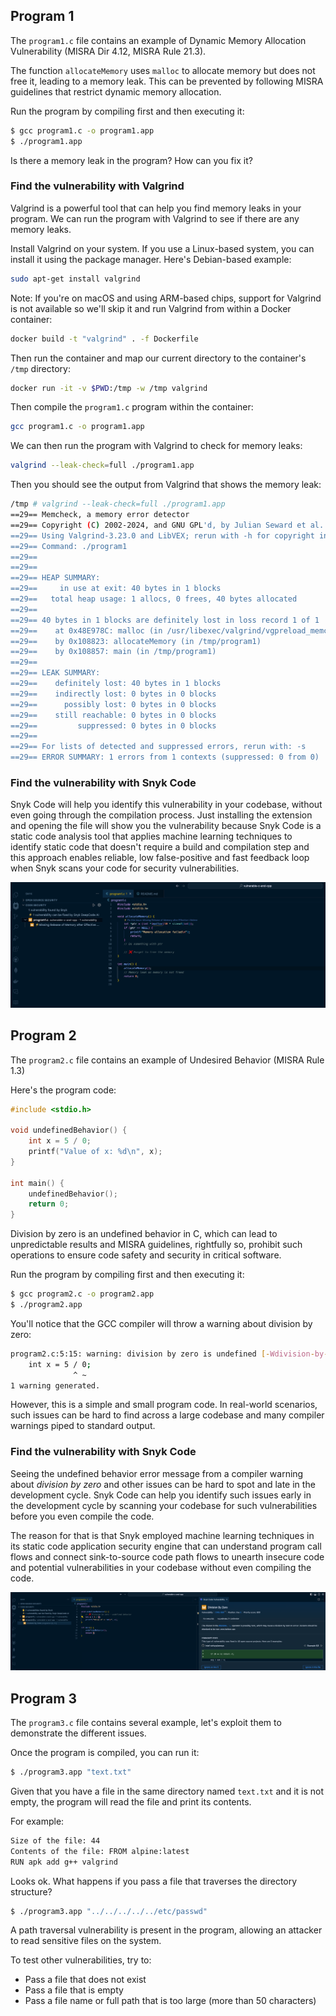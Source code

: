 ## Program 1

The `program1.c` file contains an example of Dynamic Memory Allocation Vulnerability (MISRA Dir 4.12, MISRA Rule 21.3).

The function `allocateMemory` uses `malloc` to allocate memory but does not free it, leading to a memory leak. This can be prevented by following MISRA guidelines that restrict dynamic memory allocation.

Run the program by compiling first and then executing it:

```bash
$ gcc program1.c -o program1.app
$ ./program1.app
```

Is there a memory leak in the program? How can you fix it?

### Find the vulnerability with Valgrind

Valgrind is a powerful tool that can help you find memory leaks in your program. We can run the program with Valgrind to see if there are any memory leaks.

Install Valgrind on your system. If you use a Linux-based system, you can install it using the package manager. Here's Debian-based example:

```bash
sudo apt-get install valgrind
```

Note: If you're on macOS and using ARM-based chips, support for Valgrind is not available so we'll skip it and run Valgrind from within a Docker container:

```bash
docker build -t "valgrind" . -f Dockerfile
```

Then run the container and map our current directory to the container's `/tmp` directory:

```bash
docker run -it -v $PWD:/tmp -w /tmp valgrind
```

Then compile the `program1.c` program within the container:

```bash
gcc program1.c -o program1.app
```

We can then run the program with Valgrind to check for memory leaks:

```bash
valgrind --leak-check=full ./program1.app
```

Then you should see the output from Valgrind that shows the memory leak:

```bash
/tmp # valgrind --leak-check=full ./program1.app
==29== Memcheck, a memory error detector
==29== Copyright (C) 2002-2024, and GNU GPL'd, by Julian Seward et al.
==29== Using Valgrind-3.23.0 and LibVEX; rerun with -h for copyright info
==29== Command: ./program1
==29==
==29==
==29== HEAP SUMMARY:
==29==     in use at exit: 40 bytes in 1 blocks
==29==   total heap usage: 1 allocs, 0 frees, 40 bytes allocated
==29==
==29== 40 bytes in 1 blocks are definitely lost in loss record 1 of 1
==29==    at 0x48E978C: malloc (in /usr/libexec/valgrind/vgpreload_memcheck-arm64-linux.so)
==29==    by 0x108823: allocateMemory (in /tmp/program1)
==29==    by 0x108857: main (in /tmp/program1)
==29==
==29== LEAK SUMMARY:
==29==    definitely lost: 40 bytes in 1 blocks
==29==    indirectly lost: 0 bytes in 0 blocks
==29==      possibly lost: 0 bytes in 0 blocks
==29==    still reachable: 0 bytes in 0 blocks
==29==         suppressed: 0 bytes in 0 blocks
==29==
==29== For lists of detected and suppressed errors, rerun with: -s
==29== ERROR SUMMARY: 1 errors from 1 contexts (suppressed: 0 from 0)
```

### Find the vulnerability with Snyk Code

Snyk Code will help you identify this vulnerability in your codebase, without even going through the compilation process. Just installing the extension and opening the file will show you the vulnerability because Snyk Code is a static code analysis tool that applies machine learning techniques to identify static code that doesn't require a build and compilation step and this approach enables reliable, low false-positive and fast feedback loop when Snyk scans your code for security vulnerabilities.

![Vulnerable C program code for memory leaks](./assets/vulnerable-c-program1.png)

## Program 2

The `program2.c` file contains an example of Undesired Behavior (MISRA Rule 1.3)

Here's the program code:

```c
#include <stdio.h>

void undefinedBehavior() {
    int x = 5 / 0;
    printf("Value of x: %d\n", x);
}

int main() {
    undefinedBehavior();
    return 0;
}
```

Division by zero is an undefined behavior in C, which can lead to unpredictable results and MISRA guidelines, rightfully so, prohibit such operations to ensure code safety and security in critical software.

Run the program by compiling first and then executing it:

```bash
$ gcc program2.c -o program2.app
$ ./program2.app
```

You'll notice that the GCC compiler will throw a warning about division by zero:

```bash
program2.c:5:15: warning: division by zero is undefined [-Wdivision-by-zero]
    int x = 5 / 0;
              ^ ~
1 warning generated.
```

However, this is a simple and small program code. In real-world scenarios, such issues can be hard to find across a large codebase and many compiler warnings piped to standard output.

### Find the vulnerability with Snyk Code

Seeing the undefined behavior error message from a compiler warning about _division by zero_ and other issues can be hard to spot and late in the development cycle. Snyk Code can help you identify such issues early in the development cycle by scanning your codebase for such vulnerabilities before you even compile the code.

The reason for that is that Snyk employed machine learning techniques in its static code application security engine that can understand program call flows and connect sink-to-source code path flows to unearth insecure code and potential vulnerabilities in your codebase without even compiling the code.

![Vulnerable C program code showing undefined behavior](./assets/vulnerable-c-program2.png)

## Program 3

The `program3.c` file contains several example, let's exploit them to demonstrate the different issues.

Once the program is compiled, you can run it:

```bash
$ ./program3.app "text.txt"
```

Given that you have a file in the same directory named `text.txt` and it is not empty, the program will read the file and print its contents.

For example:

```bash
Size of the file: 44
Contents of the file: FROM alpine:latest
RUN apk add g++ valgrind
```

Looks ok. What happens if you pass a file that traverses the directory structure?

```bash
$ ./program3.app "../../../../../etc/passwd"
```

A path traversal vulnerability is present in the program, allowing an attacker to read sensitive files on the system.

To test other vulnerabilities, try to:

- Pass a file that does not exist
- Pass a file that is empty
- Pass a file name or full path that is too large (more than 50 characters)
